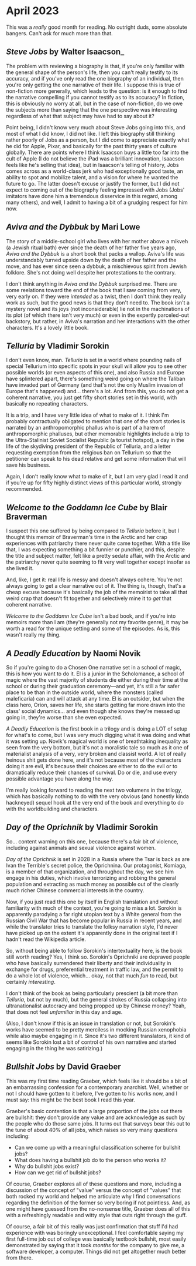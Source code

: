 April 2023
==========

This was a _really_ good month for reading. No outright duds, some absolute bangers. Can't ask for much more than that.

_Steve Jobs_ by Walter Isaacson_
--------------------------------
The problem with reviewing a biography is that, if you're only familiar with the general shape of the person's life, then you can't really testify to its accuracy, and if you've only read the one biography of an individual, then you're only getting the one narrative of their life. I suppose this is true of non-fiction more generally, which leads to the question: is it enough to find the narrative compelling if you cannot testify as to its accuracy? In fiction, this is obviously no worry at all, but in the case of non-fiction, do we owe the subjects more than saying that the one perspective was interesting regardless of what that subject may have had to say about it?

Point being, I didn't know very much about Steve Jobs going into this, and most of what I did know, I did not like. I left this biography still thinking rather poorly of Jobs as a person, but I did come to appreciate exactly what he did for Apple, Pixar, and basically for the past thirty years of culture globally. There are points where I think Isaacson buys a little too far into the cult of Apple (I do not believe the iPad was a brilliant innovation, Isaacson feels like he's selling that idea), but in Isaacson's telling of history, Jobs comes across as a world-class jerk who had exceptionally good taste, an ability to spot and mobilize talent, and a vision for where he wanted the future to go. The latter doesn't excuse or justify the former, but I did not expect to coming out of the biography feeling impressed with Jobs (Jobs' imitators have done him a tremendous disservice in this regard, among many others), and well, I admit to having a bit of a grudging respect for him now.

_Aviva and the Dybbuk_ by Mari Lowe
-----------------------------------
The story of a middle-school girl who lives with her mother above a mikveh (a Jewish ritual bath) ever since the death of her father five years ago, _Aviva and the Dybbuk_ is a short book that packs a wallop. Aviva's life was understandably turned upside down by the death of her father and the move, and has ever since seen a dybbuk, a mischievous spirit from Jewish folklore. She's not doing well despite her protestations to the contrary.

I don't think anything in _Aviva and the Dybbuk_ surprised me. There are some reelations toward the end of the book that I saw coming from very, very early on. If they were _intended_ as a twist, then I don't think they really work as such, but the good news is that they don't need to. The book isn't a mystery novel and its joys (not inconsiderable) lie not in the machinations of its plot (of which there isn't very much) or even in the expertly parceled-out backstory, but rather, in Aviva's narration and her interactions with the other characters. It's a lovely little book.

_Telluria_ by Vladimir Sorokin
------------------------------
I don't even know, man. _Telluria_ is set in a world where pounding nails of special Tellurium into specific spots in your skull will allow you to see other possible worlds (or even aspects of this one), and also Russia and Europe have splintered apart, there's something weird going on where the Taliban have invaded part of Germany (and that's not the only Muslim invasion of Europe that's happened) and... there's a lot. And from this, you do not get a coherent narrative, you just get fifty short stories set in this world, with basically no repeating characters.

It is a trip, and I have very little idea of what to make of it. I think I'm probably contractually obligated to mention that one of the short stories is narrated by an anthropomorphic phallus who is part of a harem of anthropomorphic phalluses, but other memorable highlights include a trip to the Ultra-Stalinist Soviet Socialist Republic (a tourist hotspot), a day in the life of the skydiving president of the Republic of Telluria, and a letter requesting exemption from the religious ban on Tellurium so that the petitioner can speak to his dead relative and get some information that will save his business.

Again, I don't really know what to make of it, but I am very glad I read it and if you're up for fifty highly distinct views of this particular world, strongly recommended.

_Welcome to the Goddamn Ice Cube_ by Blair Braverman
----------------------------------------------------
I suspect this one suffered by being compared to _Telluria_ before it, but I thought this memoir of Braverman's time in the Arctic and her crap experiences with patriarchy there never quite came together. With a title like that, I was expecting something a bit funnier or punchier, and this, despite the title and subject matter, felt like a pretty sedate affair, with the Arctic and the patriarchy never quite seeming to fit very well together except insofar as she lived it.

And, like, I get it: real life is messy and doesn't always cohere. You're not always going to get a clear narrative out of it. The thing is, though, that's a cheap excuse because it's basically the job of the memoirist to take all that weird crap that doesn't fit together and selectively mine it to _get_ that coherent narrative.

_Welcome to the Goddamn Ice Cube_ isn't a bad book, and if you're into memoirs more than I am (they're generally not my favorite genre), it may be worth a read for the unique setting and some of the episodes. As is, this wasn't really my thing.

_A Deadly Education_ by Naomi Novik
-----------------------------------
So if you're going to do a Chosen One narrative set in a school of magic, this is how you want to do it. El is a junior in the Scholomance, a school of magic where the vast majority of students die either during their time at the school or during their graduation ceremony&mdash;and yet, it's still a far safer place to be than in the outside world, where the monsters (called maleficaria) can and will attack at any time. El is an outsider, but when the class hero, Orion, saves her life, she starts getting far more drawn into the class' social dynamics... and even though she knows they're messed up going in, they're worse than she even expected.

_A Deadly Education_ is the first book in a trilogy and is doing a LOT of setup for what's to come, but I was very much digging what it was doing and what it was setting up. Novik's magical world is one of breathtaking inequality as seen from the very bottom, but it's not a moralistic tale so much as it one of materialist analysis of a very, very broken and classist world. A lot of really heinous shit gets done here, and it's not because most of the characters doing it are evil, it's because their choices are either to do the evil or to dramatically reduce their chances of survival. Do or die, and use every possible advantage you have along the way.

I'm really looking forward to reading the next two volumens in the trilogy, which has basically nothing to do with the very obvious (and honestly kinda hackneyed) sequel hook at the very end of the book and everything to do with the worldbuilding and characters.

_Day of the Oprichnik_ by Vladimir Sorokin
------------------------------------------
So... content warning on this one, because there's a fair bit of violence, including against animals and sexual violence against women.

_Day of the Oprichnik_ is set in 2028 in a Russia where the Tsar is back as are Ivan the Terrible's secret police, the Oprichnina. Our protagonist, Komiaga, is a member of that organization, and throughout the day, we see him engage in his duties, which involve terrorizing and robbing the general population and extracting as much money as possible out of the clearly much richer Chinese commercial interests in the country.

Now, if you just read this one by itself in English translation and without familiarity with much of the context, you're going to miss a lot. Sorokin is apparently parodying a far right utopian text by a White general from the Russian Civil War that has become popular in Russia in recent years, and while the translator tries to translate the folksy narration style, I'd never have picked up on the extent it's apparently done in the original text if I hadn't read the Wikipedia article.

So, without being able to follow Sorokin's intertextuality here, is the book still worth reading? Yes, I think so. Sorokin's Oprichniki are depraved people who have basically surrendered their liberty and their individuality in exchange for drugs, preferential treatment in traffic law, and the permit to do a whole lot of violence, which... okay, not that much _fun_ to read, but certainly _interesting_.

I don't think of the book as being particularly prescient (a bit more than _Telluria_, but not by much), but the general strokes of Russia collapsing into ultranationalist autocracy and being propped up by Chinese money? Yeah, that does not feel _unfamiliar_ in this day and age.

(Also, I don't know if this is an issue in translation or not, but Sorokin's works have seemed to be pretty merciless in mocking Russian xenophobia while also maybe engaging in it. Since it's two different translators, it kind of seems like Sorokin lost a bit of control of his own narrative and started engaging in the thing he was satirizing.)

_Bullshit Jobs_ by David Graeber
--------------------------------
This was my first time reading Graeber, which feels like it should be a bit of an embarrassing confession for a contemporary anarchist. Well, whether or not I should have gotten to it before, I've gotten to his works now, and I must say: this might be the best book I read this year.

Graeber's basic contention is that a large proportion of the jobs out there are bullshit: they don't provide any value and are acknowledge as such by the people who do those same jobs. It turns out that surveys bear this out to the tune of about 40% of all jobs, which raises so very many questions including:

- Can we come up with a meaningful classification scheme for bullshit jobs?
- What does having a bullshit job do to the person who works it?
- Why do bullshit jobs exist?
- How can we get rid of bullshit jobs?

Of course, Graeber explores all of these questions and more, including a discussion of the concept of "value" versus the concept of "values" that both rocked my world and helped me articulate why I find conversations regarding the definition of the former so very boring if not pointless. And, as one might have guessed from the no-nonsense title, Graeber does all of this with a refreshingly readable and witty style that cuts right through the guff.

Of course, a fair bit of this really was just confirmation that stuff I'd had experience with was boringly unexceptional. I feel comfortable saying my first full-time job out of college was basically textbook bullshit, most easily demonstrated by saying that it took _months_ for the company to give me, a software developer, a computer. Things did not get altogether much better from there.